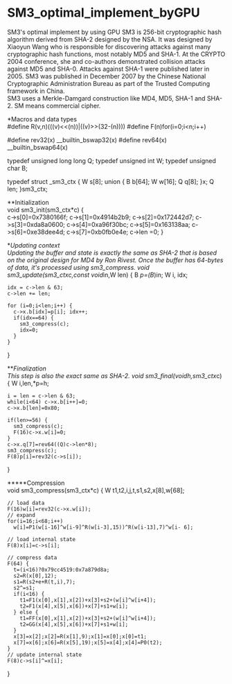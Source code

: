 # SM3_optimal_implement_byGPU
SM3's optimal implement by using GPU
SM3 is 256-bit cryptographic hash algorithm derived from SHA-2 designed by the NSA. 
It was designed by Xiaoyun Wang who is responsible for discovering attacks against many cryptographic hash functions, most notably MD5 and SHA-1. 
At the CRYPTO 2004 conference, she and co-authors demonstrated collision attacks against MD5 and SHA-0. Attacks against SHA-1 were published later in 2005. 
SM3 was published in December 2007 by the Chinese National Cryptographic Administration Bureau as part of the Trusted Computing framework in China.  
SM3 uses a Merkle-Damgard construction like MD4, MD5, SHA-1 and SHA-2. SM means commercial cipher. 


  *Macros and data types  
#define R(v,n)(((v)<<(n))|((v)>>(32-(n))))
#define F(n)for(i=0;i<n;i++)

#define rev32(x) __builtin_bswap32(x)
#define rev64(x) __builtin_bswap64(x)

typedef unsigned long long Q;
typedef unsigned int W;
typedef unsigned char B;

typedef struct _sm3_ctx {
    W s[8];
    union {
      B b[64];
      W w[16];
      Q q[8];
    }x;
    Q len;
}sm3_ctx;

 **Initialization  
 void sm3_init(sm3_ctx*c) {    
    c->s[0]=0x7380166f;
    c->s[1]=0x4914b2b9;
    c->s[2]=0x172442d7;
    c->s[3]=0xda8a0600;
    c->s[4]=0xa96f30bc;
    c->s[5]=0x163138aa;
    c->s[6]=0xe38dee4d;
    c->s[7]=0xb0fb0e4e;
    c->len =0;
}

 ***Updating context  
 Updating the buffer and state is exactly the same as SHA-2 that is based on the original design for MD4 by Ron Rivest. 
 Once the buffer has 64-bytes of data, it's processed using sm3_compress.
 void sm3_update(sm3_ctx*c,const void*in,W len) {
    B *p=(B*)in;
    W i, idx;
    
    idx = c->len & 63;
    c->len += len;
    
    for (i=0;i<len;i++) {
      c->x.b[idx]=p[i]; idx++;
      if(idx==64) {
        sm3_compress(c);
        idx=0;
      }
    }
}

 ****Finalization  
 This step is also the exact same as SHA-2.
 void sm3_final(void*h,sm3_ctx*c) {
    W i,len,*p=h;
    
    i = len = c->len & 63;
    while(i<64) c->x.b[i++]=0;
    c->x.b[len]=0x80;
    
    if(len>=56) {
      sm3_compress(c);
      F(16)c->x.w[i]=0;
    }
    c->x.q[7]=rev64((Q)c->len*8);
    sm3_compress(c);
    F(8)p[i]=rev32(c->s[i]);
}

 *****Compression  
 void sm3_compress(sm3_ctx*c) {
    W t1,t2,i,j,t,s1,s2,x[8],w[68];

    // load data
    F(16)w[i]=rev32(c->x.w[i]);
    // expand
    for(i=16;i<68;i++)
      w[i]=P1(w[i-16]^w[i-9]^R(w[i-3],15))^R(w[i-13],7)^w[i- 6];

    // load internal state
    F(8)x[i]=c->s[i];
    
    // compress data
    F(64) {
      t=(i<16)?0x79cc4519:0x7a879d8a;
      s2=R(x[0],12);      
      s1=R(s2+e+R(t,i),7);
      s2^=s1;
      if(i<16) {
        t1=F1(x[0],x[1],x[2])+x[3]+s2+(w[i]^w[i+4]);
        t2=F1(x[4],x[5],x[6])+x[7]+s1+w[i];
      } else {
        t1=FF(x[0],x[1],x[2])+x[3]+s2+(w[i]^w[i+4]);
        t2=GG(x[4],x[5],x[6])+x[7]+s1+w[i];      
      }
      x[3]=x[2];x[2]=R(x[1],9);x[1]=x[0];x[0]=t1;
      x[7]=x[6];x[6]=R(x[5],19);x[5]=x[4];x[4]=P0(t2);     
    }
    // update internal state
    F(8)c->s[i]^=x[i];
}

